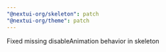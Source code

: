 ```yaml
---
"@nextui-org/skeleton": patch
"@nextui-org/theme": patch
---
```


Fixed missing disableAnimation behavior in skeleton
